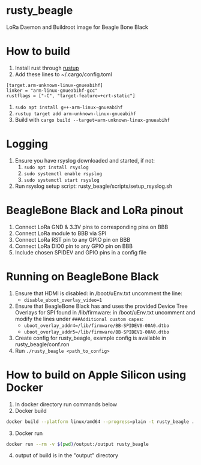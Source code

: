 # rusty_beagle
LoRa Daemon and Buildroot image for Beagle Bone Black

# How to build
1. Install rust through [rustup](https://rustup.rs/)
1. Add these lines to ~/.cargo/config.toml
```
[target.arm-unknown-linux-gnueabihf]
linker = "arm-linux-gnueabihf-gcc"
rustflags = ["-C", "target-feature=+crt-static"]
```
1. ```sudo apt install g++-arm-linux-gnueabihf```
1. ```rustup target add arm-unknown-linux-gnueabihf```
1. Build with ```cargo build --target=arm-unknown-linux-gnueabihf```

# Logging
1. Ensure you have rsyslog downloaded and started, if not:
    1. ```sudo apt install rsyslog```
    1. ```sudo systemctl enable rsyslog```
    1. ```sudo systemctl start rsyslog```
1. Run rsyslog setup script: rusty_beagle/scripts/setup_rsyslog.sh

# BeagleBone Black and LoRa pinout
1. Connect LoRa GND & 3.3V pins to corresponding pins on BBB
1. Connect LoRa module to BBB via SPI
1. Connect LoRa RST pin to any GPIO pin on BBB
2. Connect LoRa DIO0 pin to any GPIO pin on BBB
3. Include chosen SPIDEV and GPIO pins in a config file

# Running on BeagleBone Black
1. Ensure that HDMI is disabled: in /boot/uEnv.txt uncomment the line:
    - ```disable_uboot_overlay_video=1```
1. Ensure that BeagleBone Black has and uses the provided Device Tree Overlays for SPI found in /lib/firmware: in /boot/uEnv.txt uncomment and modify the lines under ```###Additional custom capes```:
    - ```uboot_overlay_addr4=/lib/firmware/BB-SPIDEV0-00A0.dtbo```
    - ```uboot_overlay_addr5=/lib/firmware/BB-SPIDEV1-00A0.dtbo```
1. Create config for rusty_beagle, example config is available in rusty_beagle/conf.ron
2. Run ```./rusty_beagle <path_to_config>``` 

# How to build on Apple Silicon using Docker

1. In docker directory run commands below
2. Docker build
```bash
docker build --platform linux/amd64 --progress=plain -t rusty_beagle .
```
3. Docker run
```bash
docker run --rm -v $(pwd)/output:/output rusty_beagle
```
4. output of build is in the "output" directory


